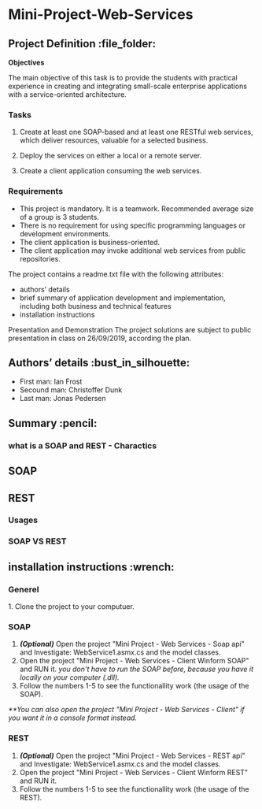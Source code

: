 # Mini-Project-Web-Services

<h2>Project Definition :file_folder:</h2>

**Objectives**

The main objective of this task is to provide the students with practical experience in creating and integrating small-scale enterprise applications with a service-oriented architecture.



<h3>Tasks</h3>

1.    Create at least one SOAP-based and at least one RESTful web services, which deliver resources, valuable for a selected business. 

2.    Deploy the services on either a local or a remote server.

3.    Create a client application consuming the web services.



<h3>Requirements</h3>

* This project is mandatory. It is a teamwork. Recommended average size of a group is 3 students. 
* There is no requirement for using specific programming languages or development environments.
* The client application is business-oriented.
* The client application may invoke additional web services from public repositories.

The project contains a readme.txt file with the following attributes:

* authors’ details
* brief summary of application development and implementation, including both business and technical features
* installation instructions


Presentation and Demonstration
The project solutions are subject to public presentation in class on 26/09/2019, according the plan. 


<h2>Authors’ details :bust_in_silhouette:</h2>

* First man: Ian Frost
* Secound man: Christoffer Dunk
* Last man: Jonas Pedersen


<h2>Summary :pencil:</h2>

<h3> what is a SOAP and REST - Charactics </h3>

<h2>SOAP</h2>

<h2>REST</h2>

<h3> Usages </h3>

<h3> SOAP VS REST </h3>


<h2>installation instructions :wrench:</h2>

<h3>Generel</h3>
1. Clone the project to your computuer.

<h3>SOAP</h3>

1. _**(Optional)**_ Open the project "Mini Project - Web Services - Soap api" and Investigate: WebService1.asmx.cs and the model classes.
2. Open the project "Mini Project - Web Services - Client Winform SOAP" and RUN it. _you don't have to run the SOAP before, because you have it locally on your computer (.dll)._
3. Follow the numbers 1-5 to see the functionallity work (the usage of the SOAP).

_**You can also open the project "Mini Project - Web Services - Client" if you want it in a console format instead._

<h3>REST</h3>

1. _**(Optional)**_ Open the project "Mini Project - Web Services - REST api" and Investigate: WebService1.asmx.cs and the model classes.
2. Open the project "Mini Project - Web Services - Client Winform REST" and RUN it.
3. Follow the numbers 1-5 to see the functionallity work (the usage of the REST).

